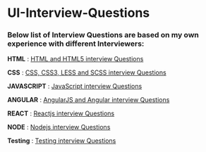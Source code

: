 <!-- for Markdown Documentations refer : https://guides.github.com/features/mastering-markdown/  -->

# UI-Interview-Questions
### Below list of Interview Questions are based on my own experience with different Interviewers:

**HTML** : [HTML and HTML5 interview Questions](./html-interview-questions.md) 

**CSS** : [CSS, CSS3, LESS and SCSS interview Questions](./css-interview-questions.md) 

**JAVASCRIPT** : [JavaScript interview Questions](./javascript-interview-questions.md) 

**ANGULAR** : [AngularJS and Angular interview Questions](./angular-interview-questions.md) 

**REACT** : [Reactjs interview Questions](./react-interview-questions.md) 

**NODE** : [Nodejs interview Questions](./node-interview-questions.md)

**Testing** : [Testing interview Questions](./testing-interview-questions.md) 
